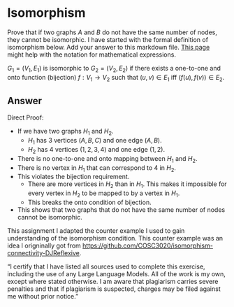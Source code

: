 # Isomorphism

Prove that if two graphs $A$ and $B$ do not have the same number of nodes, they
cannot be isomorphic. I have started with the formal definition of isomorphism
below. Add your answer to this markdown file. [This
page](https://docs.github.com/en/get-started/writing-on-github/working-with-advanced-formatting/writing-mathematical-expressions)
might help with the notation for mathematical expressions.

$G_1=(V_1 , E_1)$ is isomorphic to $G_2 = (V_2, E_2)$ if there exists a
one-to-one and onto function (bijection) $f: V_1 \rightarrow V_2$ such that $(u,v)
\in E_1$ iff $(f(u),f(v)) \in E_2$.

## Answer 
Direct Proof:
- If we have two graphs $H_{1}$ and $H_{2}$.
  - $H_{1}$ has 3 vertices $(A, B, C)$ and one edge $(A, B)$.
  - $H_{2}$ has 4 vertices $(1, 2, 3, 4)$ and one edge $(1, 2)$.
- There is no one-to-one and onto mapping between $H_{1}$ and $H_{2}$.
- There is no vertex in $H_{1}$ that can correspond to 4 in $H_{2}$.
- This violates the bijection requirement.
  - There are more vertices in $H_{2}$ than in $H_{1}$. This makes it impossible for every vertex in $H_{2}$ to be mapped to by a vertex in $H_{1}$.
  - This breaks the onto condition of bijection.
-  This shows that two graphs that do not have the same number of nodes cannot be isomorphic.

This assignment I adapted the counter example I used to gain understanding of the isomorphism condition. This counter example was an idea I origninally got from https://github.com/COSC3020/isomorphism-connectivity-DJReflexive.

“I certify that I have listed all sources used to complete this exercise, including the use
of any Large Language Models. All of the work is my own, except where stated
otherwise. I am aware that plagiarism carries severe penalties and that if plagiarism is
suspected, charges may be filed against me without prior notice.”

